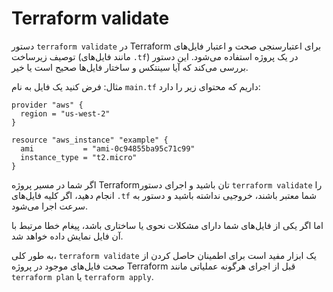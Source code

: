 # Terraform validate


دستور `terraform validate` در Terraform برای اعتبارسنجی صحت و اعتبار فایل‌های توصیف زیرساخت (مانند فایل‌های `.tf`) در یک پروژه استفاده می‌شود. این دستور بررسی می‌کند که آیا سینتکس و ساختار فایل‌ها صحیح است یا خیر.

مثال:
فرض کنید یک فایل به نام `main.tf` داریم که محتوای زیر را دارد:

```hcl
provider "aws" {
  region = "us-west-2"
}

resource "aws_instance" "example" {
  ami           = "ami-0c94855ba95c71c99"
  instance_type = "t2.micro"
}
```

اگر شما در مسیر پروژه Terraform‌تان باشید و اجرای دستور `terraform validate` را انجام دهید، اگر کلیه فایل‌های `.tf` شما معتبر باشند، خروجیی نداشته باشید و دستور به سرعت اجرا می‌شود.

اما اگر یکی از فایل‌های شما دارای مشکلات نحوی یا ساختاری باشد، پیغام خطا مرتبط با آن فایل نمایش داده خواهد شد.

به طور کلی، `terraform validate` یک ابزار مفید است برای اطمینان حاصل کردن از صحت فایل‌های موجود در پروژه Terraform قبل از اجرای هرگونه عملیاتی مانند `terraform plan` یا `terraform apply`.
